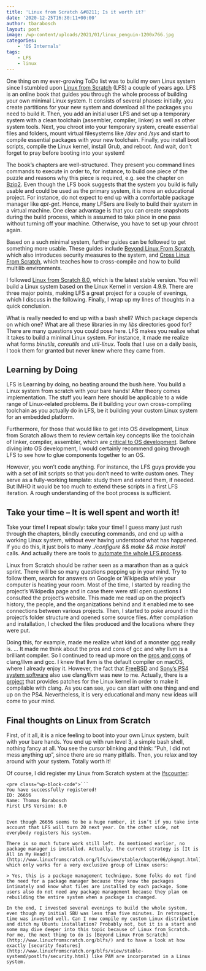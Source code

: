 ```yaml
---
title: 'Linux from Scratch &#8211; Is it worth it?'
date: '2020-12-25T16:30:11+00:00'
author: tbarabosch
layout: post
image: /wp-content/uploads/2021/01/linux_penguin-1200x766.jpg
categories:
    - 'OS Internals'
tags:
    - LFS
    - linux
---
```


One thing on my ever-growing ToDo list was to build my own Linux system since I stumbled upon [Linux from Scratch](http://www.linuxfromscratch.org) (LFS) a couple of years ago. LFS is an online book that guides you through the whole process of building your own minimal Linux system. It consists of several phases: initially, you create partitions for your new system and download all the packages you need to build it. Then, you add an initial user LFS and set up a temporary system with a clean toolchain (assembler, compiler, linker) as well as other system tools. Next, you chroot into your temporary system, create essential files and folders, mount virtual filesystems like */dev* and */sys* and start to compile essential packages with your new toolchain. Finally, you install boot scripts, compile the Linux kernel, install Grub, and reboot. And wait, don’t forget to pray before booting into your system!

The book’s chapters are well-structured. They present you command lines commands to execute in order to, for instance, to build one piece of the puzzle and reasons why this piece is required, e.g. see the chapter on [Bzip2](http://www.linuxfromscratch.org/lfs/view/stable/chapter06/bzip2.html). Even though the LFS book suggests that the system you build is fully usable and could be used as the primary system, it is more an educational project. For instance, do not expect to end up with a comfortable package manager like *apt-get*. Hence, many LFSers are likely to build their system in a virtual machine. One clear advantage is that you can create snapshots during the build process, which is assumed to take place in one pass without turning off your machine. Otherwise, you have to set up your chroot again.

Based on a such minimal system, further guides can be followed to get something more usable. These guides include [Beyond Linux From Scratch](http://www.linuxfromscratch.org/blfs/), which also introduces security measures to the system, and [Cross Linux From Scratch](http://www.linuxfromscratch.org/alfs/), which teaches how to cross-compile and how to build multilib environments.

I followed [Linux from Scratch 8.0](http://www.linuxfromscratch.org/lfs/view/stable/), which is the latest stable version. You will build a Linux system based on the Linux Kernel in version 4.9.9. There are three major points, making LFS a great project for a couple of evenings, which I discuss in the following. Finally, I wrap up my lines of thoughts in a quick conclusion.

What is really needed to end up with a bash shell? Which package depends on which one? What are all these libraries in my *libs* directories good for? There are many questions you could pose here. LFS makes you realize what it takes to build a minimal Linux system. For instance, it made me realize what forms *binutils*, *coreutils* and *util-linux*. Tools that I use on a daily basis, I took them for granted but never knew where they came from.

## <span class="ez-toc-section" id="Learning_by_Doing"></span>Learning by Doing<span class="ez-toc-section-end"></span>

LFS is Learning by doing, no beating around the bush here. You build a Linux system from scratch with your bare hands! After theory comes implementation. The stuff you learn here should be applicable to a wide range of Linux-related problems. Be it building your own cross-compiling toolchain as you actually do in LFS, be it building your custom Linux system for an embedded platform.

Furthermore, for those that would like to get into OS development, Linux from Scratch allows them to review certain key concepts like the toolchain of linker, compiler, assembler, which are [critical to OS development](http://wiki.osdev.org/Required_Knowledge). Before diving into OS development, I would certainly recommend going through LFS to see how to glue components together to an OS.

However, you won’t code anything. For instance, the LFS guys provide you with a set of init scripts so that you don’t need to write custom ones. They serve as a fully-working template: study them and extend them, if needed.  
But IMHO it would be too much to extend these scripts in a first LFS iteration. A rough understanding of the boot process is sufficient.

## <span class="ez-toc-section" id="Take_your_time_-_It_is_well_spent_and_worth_it"></span>Take your time – It is well spent and worth it!<span class="ez-toc-section-end"></span>

Take your time! I repeat slowly: take your time! I guess many just rush through the chapters, blindly executing commands, and end up with a working Linux system, without ever having understood what has happened. If you do this, it just boils to many *./configure &amp;&amp; make &amp;&amp; make install* calls. And actually there are tools to [automate the whole LFS process](http://www.linuxfromscratch.org/alfs/).

Linux from Scratch should be rather seen as a marathon than as a quick sprint. There will be so many questions popping up in your mind. Try to follow them, search for answers on Google or Wikipedia while your computer is heating your room. Most of the time, I started by reading the project’s Wikipedia page and in case there were still open questions I consulted the project’s website. This made me read up on the project’s history, the people, and the organizations behind and it enabled me to see connections between various projects. Then, I started to poke around in the project’s folder structure and opened some source files. After compilation and installation, I checked the files produced and the locations where they were put.

Doing this, for example, made me realize what kind of a monster [gcc](1https://en.wikipedia.org/wiki/GNU_Compiler_Collection) really is. … It made me think about the pros and cons of gcc and why llvm is a brilliant compiler. So I continued to read up more on the [pros and cons](https://clang.llvm.org/comparison.html) of clang/llvm and gcc. I knew that llvm is the default compiler on macOS, where I already enjoy it. However, the fact that [FreeBSD](https://www.freebsd.org/) and [Sony’s PS4 system software](http://llvm.org/devmtg/2013-11/slides/Robinson-PS4Toolchain.pdf) also use clang/llvm was new to me. Actually, there is a [project](https://github.com/ramosian-glider/clang-kernel-build) that provides patches for the Linux kernel in order to make it compilable with clang. As you can see, you can start with one thing and end up on the PS4. Nevertheless, it is very educational and many new ideas will come to your mind.

## <span class="ez-toc-section" id="Final_thoughts_on_Linux_from_Scratch"></span>Final thoughts on Linux from Scratch<span class="ez-toc-section-end"></span>

First, of it all, it is a nice feeling to boot into your own Linux system, built with your bare hands. You end up with run level 3, a simple bash shell, nothing fancy at all. You see the cursor blinking and think: “Puh, I did not mess anything up”, since there are so many pitfalls. Then, you relax and toy around with your system. Totally worth it!

Of course, I did register my Linux from Scratch system at the [lfscounter](http://www.linuxfromscratch.org/cgi-bin/lfscounter.php):

```
<pre class="wp-block-code">```
You have successfully registered!
ID: 26656
Name: Thomas Barabosch
First LFS Version: 8.0
```
```

Even though 26656 seems to be a huge number, it isn’t if you take into account that LFS will turn 20 next year. On the other side, not everybody registers his system.

There is so much future work still left. As mentioned earlier, no package manager is installed. Actually, the current strategy is [It is All in My Head!](http://www.linuxfromscratch.org/lfs/view/stable/chapter06/pkgmgt.html), which only works for a very exclusive group of Linux users:

> Yes, this is a package management technique. Some folks do not find the need for a package manager because they know the packages intimately and know what files are installed by each package. Some users also do not need any package management because they plan on rebuilding the entire system when a package is changed.

In the end, I invested several evenings to build the whole system, even though my initial SBU was less than five minutes. In retrospect, time was invested well. Can I now compile my custom Linux distribution and ditch my Ubuntu installation? Probably not, but it is a start and some may dive deeper into this topic because of Linux from Scratch. For me, the next thing to do is [Beyond Linux From Scratch](http://www.linuxfromscratch.org/blfs/) and to have a look at how exactly [security features](http://www.linuxfromscratch.org/blfs/view/stable-systemd/postlfs/security.html) like PAM are incorporated in a Linux system.
